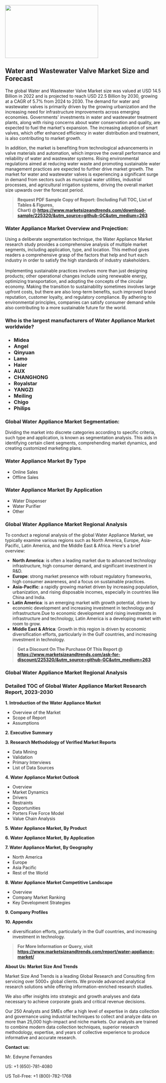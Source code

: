 <p><img class="alignnone size-medium wp-image-20088" src="https://ffe5etoiles.com/wp-content/uploads/2024/12/MST1-300x171.png" alt="" width="300" height="171" /></p><h2>Water and Wastewater Valve Market Size and Forecast</h2><p>The global Water and Wastewater Valve Market size was valued at USD 14.5 Billion in 2022 and is projected to reach USD 22.5 Billion by 2030, growing at a CAGR of 5.7% from 2024 to 2030. The demand for water and wastewater valves is primarily driven by the growing urbanization and the increasing need for infrastructure improvements across emerging economies. Governments' investments in water and wastewater treatment plants, along with rising concerns about water conservation and quality, are expected to fuel the market's expansion. The increasing adoption of smart valves, which offer enhanced efficiency in water distribution and treatment, is also contributing to market growth.</p><p>In addition, the market is benefiting from technological advancements in valve materials and automation, which improve the overall performance and reliability of water and wastewater systems. Rising environmental regulations aimed at reducing water waste and promoting sustainable water management practices are expected to further drive market growth. The market for water and wastewater valves is experiencing a significant surge in demand from sectors such as municipal water utilities, industrial processes, and agricultural irrigation systems, driving the overall market size upwards over the forecast period.</p></p><blockquote id="" class=""><strong>Request PDF Sample Copy of Report: (Including Full TOC, List of Tables &amp; Figures, Chart)&nbsp;@&nbsp;<strong><a href="https://www.marketsizeandtrends.com/download-sample/225320/&utm_source=github-GC&utm_medium=263" target="_blank">https://www.marketsizeandtrends.com/download-sample/225320/&utm_source=github-GC&utm_medium=263</a></strong></strong></blockquote><h3 id="" class="">Water Appliance Market&nbsp;Overview and Projection:</h3><p id="" class="">Using a deliberate segmentation technique, the Water Appliance Market research study provides a comprehensive analysis of multiple market segments, including application, type, and location. This method gives readers a comprehensive grasp of the factors that help and hurt each industry in order to satisfy the high standards of industry stakeholders. <br /> <br />Implementing sustainable practices involves more than just designing products; other operational changes include using renewable energy, optimizing transportation, and adopting the concepts of the circular economy. Making the transition to sustainability sometimes involves large upfront costs, but there are also long-term benefits, such improved brand reputation, customer loyalty, and regulatory compliance. By adhering to environmental principles, companies can satisfy consumer demand while also contributing to a more sustainable future for the world.</p><h3 id="" class="">Who is the largest manufacturers of&nbsp;Water Appliance Market worldwide?</h3><h3 class=""><p><ul><li>Midea </li><li> Angel </li><li> Qinyuan </li><li> Lamo </li><li> Haier </li><li> AUX </li><li> CHANGHONG </li><li> Royalstar </li><li> YANGZI </li><li> Meiling </li><li> Chigo </li><li> Philips</li></ul></p></h3><h3 id="" class="">Global&nbsp;Water Appliance Market Segmentation:</h3><p id="" class="">Dividing the market into discrete categories according to specific criteria, such type and application, is known as segmentation analysis. This aids in identifying certain client segments, comprehending market dynamics, and creating customized marketing plans.</p><h3 id="" class="">Water Appliance Market&nbsp;By Type</h3><p><p><ul><li>Online Sales</li><li> Offline Sales</p></li></ul></p></p><h3 id="" class="">Water Appliance Market&nbsp;By Application</h3><p class=""><p><ul><li>Water Dispenser</li><li> Water Purifier</li><li> Other</li></ul></p></p><h3 id="" class="">Global Water Appliance Market Regional Analysis</h3><p id="" class="">To conduct a regional analysis of the global Water Appliance Market, we typically examine various regions such as North America, Europe, Asia-Pacific, Latin America, and the Middle East &amp; Africa. Here's a brief overview:</p><ul><li><strong>North America</strong>: is often a leading market due to advanced technology infrastructure, high consumer demand, and significant investment in R&amp;D.</li><li><strong>Europe</strong>: strong market presence with robust regulatory frameworks, high consumer awareness, and a focus on sustainable practices.</li><li><strong>Asia-Pacific</strong>: a rapidly growing market driven by increasing population, urbanization, and rising disposable incomes, especially in countries like China and India.</li><li><strong>Latin America</strong>: is an emerging market with growth potential, driven by economic development and increasing investment in technology and infrastructure.Due to economic development and rising investments in infrastructure and technology, Latin America is a developing market with room to grow.</li><li><strong>Middle East &amp; Africa</strong>: Growth in this region is driven by economic diversification efforts, particularly in the Gulf countries, and increasing investment in technology.</li></ul><blockquote id="" class=""><strong>Get a Discount On The Purchase Of This Report @ <strong><a href="https://www.marketsizeandtrends.com/ask-for-discount/225320/&utm_source=github-GC&utm_medium=263" target="_blank">https://www.marketsizeandtrends.com/ask-for-discount/225320/&utm_source=github-GC&utm_medium=263</a></strong></strong></blockquote><h3 id="" class="">Global Water Appliance Market Regional Analysis</h3><h3 id="" class="">Detailed TOC of Global Water Appliance Market Research Report, 2023-2030</h3><p id="" class=""><strong>1. Introduction of the Water Appliance Market</strong></p><ul><li>Overview of the Market</li><li>Scope of Report</li><li>Assumptions</li></ul><p id="" class=""><strong>2. Executive Summary</strong></p><p id="" class=""><strong>3. Research Methodology of Verified Market Reports</strong></p><ul><li>Data Mining</li><li>Validation</li><li>Primary Interviews</li><li>List of Data Sources</li></ul><p id="" class=""><strong>4. Water Appliance Market Outlook</strong></p><ul><li>Overview</li><li>Market Dynamics</li><li>Drivers</li><li>Restraints</li><li>Opportunities</li><li>Porters Five Force Model</li><li>Value Chain Analysis</li></ul><p id="" class=""><strong>5. Water Appliance Market, By Product</strong></p><p id="" class=""><strong>6. Water Appliance Market, By Application</strong></p><p id="" class=""><strong>7. Water Appliance Market, By Geography</strong></p><ul><li>North America</li><li>Europe</li><li>Asia Pacific</li><li>Rest of the World</li></ul><p id="" class=""><strong>8. Water Appliance Market Competitive Landscape</strong></p><ul><li>Overview</li><li>Company Market Ranking</li><li>Key Development Strategies</li></ul><p id="" class=""><strong>9. Company Profiles</strong></p><p id="" class=""><strong>10. Appendix</strong></p><ul><li>diversification efforts, particularly in the Gulf countries, and increasing investment in technology.</li></ul><blockquote id="" class=""><strong>For More Information or Query, visit <strong><strong><a href="https://www.marketsizeandtrends.com/report/water-appliance-market/" target="_blank">https://www.marketsizeandtrends.com/report/water-appliance-market/</a></strong></strong></strong></blockquote><p id="" class=""><strong>About Us: Market Size And Trends</strong></p><p id="" class="">Market Size And Trends is a leading Global Research and Consulting firm servicing over 5000+ global clients. We provide advanced analytical research solutions while offering information-enriched research studies.</p><p id="" class="">We also offer insights into strategic and growth analyses and data necessary to achieve corporate goals and critical revenue decisions.</p><p id="" class="">Our 250 Analysts and SMEs offer a high level of expertise in data collection and governance using industrial techniques to collect and analyze data on more than 25,000 high-impact and niche markets. Our analysts are trained to combine modern data collection techniques, superior research methodology, expertise, and years of collective experience to produce informative and accurate research.</p><p id="" class=""><strong>Contact us:</strong></p><p id="" class="">Mr. Edwyne Fernandes</p><p id="" class="">US: +1 (650)-781-4080</p><p id="" class="">US Toll-Free: +1 (800)-782-1768</p>
